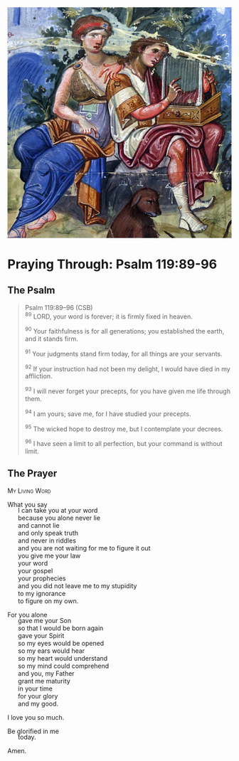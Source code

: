 <img class="intro-right" src="art-paris-psalter.jpg">

<style>
  li {list-style-type: none;}
  p + ul {
    margin-top: -18px;
}
</style>

# Praying Through: Psalm 119:89-96

## The Psalm

>Psalm 119:89–96 (CSB)  
><sup>89</sup> LORD, your word is forever; it is firmly fixed in heaven. 
>
><sup>90</sup> Your faithfulness is for all generations; you established the earth, and it stands firm. 
>
><sup>91</sup> Your judgments stand firm today, for all things are your servants. 
>
><sup>92</sup> If your instruction had not been my delight, I would have died in my affliction. 
>
><sup>93</sup> I will never forget your precepts, for you have given me life through them. 
>
><sup>94</sup> I am yours; save me, for I have studied your precepts. 
>
><sup>95</sup> The wicked hope to destroy me, but I contemplate your decrees. 
>
><sup>96</sup> I have seen a limit to all perfection, but your command is without limit.

## The Prayer

<div style="font-variant: small-caps;">
My Living Word
</div>

What you say
* I can take you at your word
* because you alone never lie
* and cannot lie
* and only speak truth
* and never in riddles
* and you are not waiting for me to figure it out
* you give me your law
* your word
* your gospel
* your prophecies
* and you did not leave me to my stupidity
* to my ignorance
* to figure on my own.

For you alone
* gave me your Son
* so that I would be born again
* gave your Spirit
* so my eyes would be opened
* so my ears would hear
* so my heart would understand
* so my mind could comprehend
* and you, my Father
* grant me maturity
* in your time
* for your glory
* and my good.

I love you so much.

Be glorified in me
* today.

Amen.

